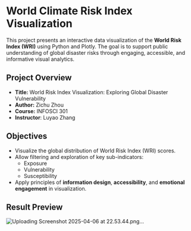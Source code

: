 # World Climate Risk Index Visualization

This project presents an interactive data visualization of the **World Risk Index (WRI)** using Python and Plotly. The goal is to support public understanding of global disaster risks through engaging, accessible, and informative visual analytics.

## Project Overview

- **Title:** World Risk Index Visualization: Exploring Global Disaster Vulnerability
- **Author:** Zichu Zhou
- **Course:** INFOSCI 301
- **Instructor**: Luyao Zhang

## Objectives

- Visualize the global distribution of World Risk Index (WRI) scores.
- Allow filtering and exploration of key sub-indicators:
  - Exposure
  - Vulnerability
  - Susceptibility
- Apply principles of **information design**, **accessibility**, and **emotional engagement** in visualization.

## Result Preview
![Uploading Screenshot 2025-04-06 at 22.53.44.png…]()
